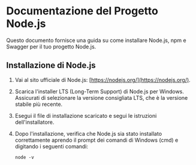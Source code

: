 # Documentazione del Progetto Node.js

Questo documento fornisce una guida su come installare Node.js, npm e Swagger per il tuo progetto Node.js.

## Installazione di Node.js

1. Vai al sito ufficiale di Node.js: [https://nodejs.org/](https://nodejs.org/).

2. Scarica l'installer LTS (Long-Term Support) di Node.js per Windows. Assicurati di selezionare la versione consigliata LTS, che è la versione stabile più recente.

3. Esegui il file di installazione scaricato e segui le istruzioni dell'installatore.

4. Dopo l'installazione, verifica che Node.js sia stato installato correttamente aprendo il prompt dei comandi di Windows (cmd) e digitando i seguenti comandi:

   ```shell
   node -v
